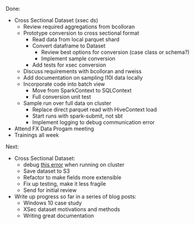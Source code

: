 Done:
* Cross Sectional Dataset (xsec ds)
  * Review required aggregations from bcolloran
  * Prototype conversion to cross sectional format
    * Read data from local parquet shard
    * Convert dataframe to Dataset
        * Review best options for conversion (case class or schema?)
        * Implement sample conversion
    * Add tests for xsec conversion
  * Discuss requirements with bcolloran and rweiss
  * Add documentation on sampling l10l data locally
  * Incorporate code into batch view
    * Move from SparkContext to SQLContext
    * Full conversion unit test
  * Sample run over full data on cluster
    * Replace direct parquet read with HiveContext load
    * Start runs with spark-submit, not sbt
    * Implement logging to debug communication error
* Attend FX Data Progam meeting
* Trainings all week

Next:
* Cross Sectional Dataset:
  * debug [this error](https://github.com/harterrt/telemetry-batch-view/blob/xsec_ds/err.txt) when running on cluster
  * Save dataset to S3
  * Refactor to make fields more extensible
  * Fix up testing, make it less fragile
  * Send for initial review
* Write up progress so far in a series of blog posts:
  * Windows 10 case study
  * XSec dataset motivations and methods
  * Writing great documentation
